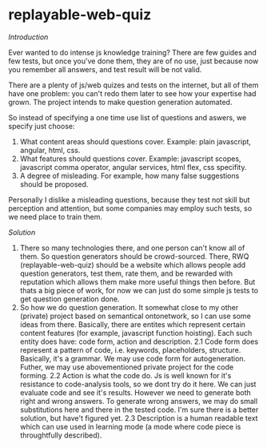 # replayable-web-quiz

*Introduction*

Ever wanted to do intense js knowledge training? There are few guides and few tests, but once you've done them, they are of no use, just because now you remember all answers, and test result will be not valid.

There are a plenty of js/web quizes and tests on the internet, but all of them have one problem: you can't redo them later to see how your expertise had grown. The project intends to make question generation automated.

So instead of specifying a one time use list of questions and aswers, we specify just choose:

1. What content areas should questions cover. Example: plain javascript, angular, html, css.
2. What features should questions cover. Example: javascript scopes, javascript comma operator, angular services, html flex, css specifity.
3. A degree of misleading. For example, how many false suggestions should be proposed.

Personally I dislike a misleading questions, because they test not skill but perception and attention, but some companies may employ such tests, so we need place to train them.

*Solution*

1. There so many technologies there, and one person can't know all of them. So question generators should be crowd-sourced. There, RWQ (replayable-web-quiz) should be a website which allows people add question generators, test them, rate them, and be rewarded with reputation which allows them make more useful things then before. But thats a big piece of work, for now we can just do some simple js tests to get question generation done.
2. So how we do question generation. It somewhat close to my other (private) project based on semantical ontonetwork, so I can use some ideas from there. Basically, there are entites which represent certain content features (for example, javascript function hoisting). Each such entity does have: code form, action and description. 
2.1 Code form does represent a pattern of code, i.e. keywords, placeholders, structure. Basically, it's a grammar. We may use code form for autogeneration. Futher, we may use abovementioned private project for the code forming.
2.2 Action is what the code do. Js is well known for it's resistance to code-analysis tools, so we dont try do it here. We can just evaluate code and see it's results. However we need to generate both right and wrong answers. To generate wrong answers, we may do small substitutions here and there in the tested code. I'm sure there is a better solution, but have't figured yet.
2.3 Description is a human readable text which can use used in learning mode (a mode where code piece is throughtfully described).

